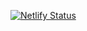 [![Netlify Status](https://api.netlify.com/api/v1/badges/c01b769a-84f1-4b9b-b0aa-2fe791ab8d30/deploy-status)](https://app.netlify.com/sites/blissful-ardinghelli-dcdc9a/deploys)
